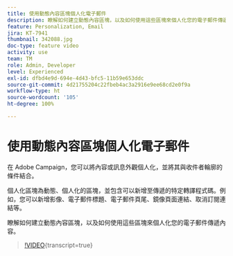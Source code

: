```yaml
---
title: 使用動態內容區塊個人化電子郵件
description: 瞭解如何建立動態內容區塊，以及如何使用這些區塊來個人化您的電子郵件傳遞內容。
feature: Personalization, Email
jira: KT-7941
thumbnail: 342088.jpg
doc-type: feature video
activity: use
team: TM
role: Admin, Developer
level: Experienced
exl-id: dfbd4e9d-694e-4d43-bfc5-11b59e653ddc
source-git-commit: 4d21755204c22fbeb4ac3a2916e9ee68cd2e0f9a
workflow-type: ht
source-wordcount: '105'
ht-degree: 100%

---
```


# 使用動態內容區塊個人化電子郵件

在 Adobe Campaign，您可以將內容或訊息外觀個人化，並將其與收件者輪廓的條件結合。

個人化區塊為動態、個人化的區塊，並包含可以新增至傳遞的特定轉譯程式碼。例如，您可以新增影像、電子郵件標題、電子郵件頁尾、鏡像頁面連結、取消訂閱連結等。

瞭解如何建立動態內容區塊，以及如何使用這些區塊來個人化您的電子郵件傳遞內容。

>[!VIDEO](https://video.tv.adobe.com/v/3449017?quality=12&learn=on&captions=chi_hant){transcript=true}
